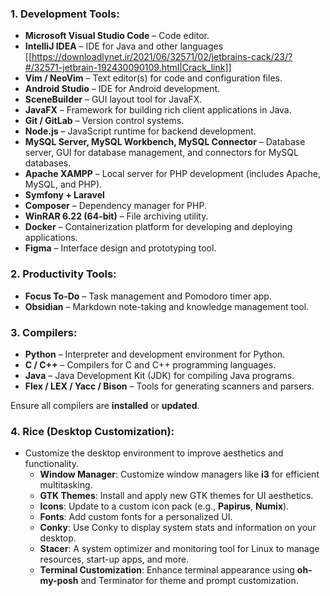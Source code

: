 
### 1. **Development Tools**:
- **Microsoft Visual Studio Code** – Code editor.
- **IntelliJ IDEA** – IDE for Java and other languages [[https://downloadlynet.ir/2021/06/32571/02/jetbrains-cack/23/?#/32571-jetbrain-192430090109.html|Crack_link]]
- **Vim / NeoVim** – Text editor(s) for code and configuration files.
- **Android Studio** – IDE for Android development.
- **SceneBuilder** – GUI layout tool for JavaFX.
- **JavaFX** – Framework for building rich client applications in Java.
- **Git / GitLab** – Version control systems.
- **Node.js** – JavaScript runtime for backend development.
- **MySQL Server, MySQL Workbench, MySQL Connector** – Database server, GUI for database management, and connectors for MySQL databases.
- **Apache XAMPP** – Local server for PHP development (includes Apache, MySQL, and PHP).
- **Symfony + Laravel**
- **Composer** – Dependency manager for PHP.
- **WinRAR 6.22 (64-bit)** – File archiving utility.
- **Docker** – Containerization platform for developing and deploying applications.
- **Figma** – Interface design and prototyping tool.

### 2. **Productivity Tools**:
- **Focus To-Do** – Task management and Pomodoro timer app.
- **Obsidian** – Markdown note-taking and knowledge management tool.

### 3. **Compilers**:
- **Python** – Interpreter and development environment for Python.
- **C / C++** – Compilers for C and C++ programming languages.
- **Java** – Java Development Kit (JDK) for compiling Java programs.
- **Flex / LEX / Yacc / Bison** – Tools for generating scanners and parsers.
  
Ensure all compilers are **installed** or **updated**.

### 4. **Rice** (Desktop Customization):
- Customize the desktop environment to improve aesthetics and functionality.
  - **Window Manager**: Customize window managers like **i3** for efficient multitasking.
  - **GTK Themes**: Install and apply new GTK themes for UI aesthetics.
  - **Icons**: Update to a custom icon pack (e.g., **Papirus**, **Numix**).
  - **Fonts**: Add custom fonts for a personalized UI.
  - **Conky**: Use Conky to display system stats and information on your desktop.
  - **Stacer**: A system optimizer and monitoring tool for Linux to manage resources, start-up apps, and more.
  - **Terminal Customization**: Enhance terminal appearance using **oh-my-posh** and Terminator for theme and prompt customization.